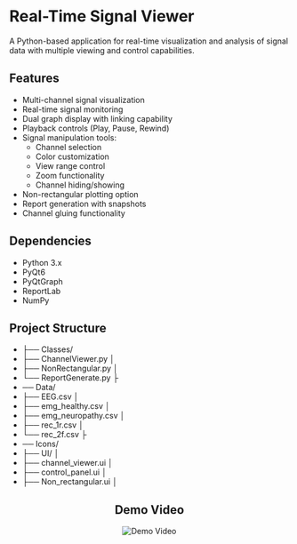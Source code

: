 # Real-Time Signal Viewer

A Python-based application for real-time visualization and analysis of signal data with multiple viewing and control capabilities.

## Features

- Multi-channel signal visualization
- Real-time signal monitoring 
- Dual graph display with linking capability
- Playback controls (Play, Pause, Rewind)
- Signal manipulation tools:
  - Channel selection
  - Color customization
  - View range control
  - Zoom functionality
  - Channel hiding/showing
- Non-rectangular plotting option
- Report generation with snapshots
- Channel gluing functionality

## Dependencies

- Python 3.x
- PyQt6
- PyQtGraph
- ReportLab
- NumPy

## Project Structure

- ├── Classes/ 
- ├── ChannelViewer.py │ 
- ├── NonRectangular.py │
- └── ReportGenerate.py ├
- ── Data/ 
- ├── EEG.csv │ 
- ├── emg_healthy.csv │
- ├── emg_neuropathy.csv │ 
- ├── rec_1r.csv │
- └── rec_2f.csv ├
- ── Icons/ 
- ├── UI/ │
- ├── channel_viewer.ui │
- ├── control_panel.ui │ 
- ├── Non_rectangular.ui │


<div align="center">
  <h2>Demo Video</h2>
  <img src="https://github.com/user-attachments/assets/e1655383-93ea-48ec-8deb-a1f6aecab94a" alt="Demo Video">
</div>
